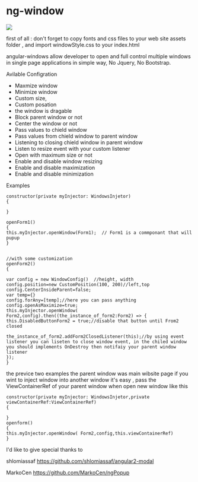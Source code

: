 # ng-window
 ![](http://g.recordit.co/FXstJzoYLr.gif)

first of all : don't forget to copy fonts and css files to your web site assets folder , and import  windowStyle.css to your index.html 



angular-windows allow developer to open and full control multiple windows in single page applications in simple way, No Jquery, No Bootstrap.

Avilable Configration

- Maxmize window
- Minimize window
- Custom size,
- Custom posation
- the window is dragable 
- Block parent window or not
- Center the window or not
- Pass values to chield window 
- Pass values from chield window to parent window
- Listening to closing chield window in parent window
- Listen to resize event with your custom listener
- Open with maximum size or not
- Enable and disable window resizing
- Enable and disable maximization
- Enable and disable minimization






Examples

```
constructor(private myInjector: WindowsInjetor)
{ 

}

openForm1()
{ 
this.myInjector.openWindow(Form1);  // Form1 is a commponant that will pupup
}


//with some customization
openForm2()
{ 

var config = new WindowConfig()  //height, width
config.position=new CustomPosition(100, 200)//left,top
config.CenterInsideParent=false;
var temp={}
config.forAny=[temp];//here you can pass anything
config.openAsMaximize=true;
this.myInjector.openWindow( Form2,config).then((the_instance_of_form2:Form2) => {
this.DisabledButtonForm2 = true;//disable that button until From2 closed

the_instance_of_form2.addForm2ClosedListener(this);//by using event listener you can liseten to close window event, in the chiled window you should implements OnDestroy then notifaiy your parent window listener
});
}
```


the previce two examples the parent window was main wibsite page
if you wint to inject window into another window it's easy , pass the ViewContainerRef of your parent window when open new window like this
```
constructor(private myInjector: WindowsInjetor,private viewContainerRef:ViewContainerRef)
{ 

}
openform()
{ 
this.myInjector.openWindow( Form2,config,this.viewContainerRef)
}

```



I'd like to give special thanks to

shlomiassaf
https://github.com/shlomiassaf/angular2-modal


MarkoCen
https://github.com/MarkoCen/ngPopup



